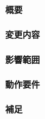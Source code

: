 <!-- あくまでテンプレートなので必ずしもすべての項目を埋めなくてよい...が、全て書いてくれるとより良い。 -->

# 概要
<!-- 変更の目的 もしくは 関連する Issue 番号(Close#{番号} もここに記載) -->

# 変更内容
<!-- ビューの変更がある場合はスクショによる比較などがあるとわかりやすい -->

# 影響範囲
<!-- この関数を変更したのでこの機能にも影響がある、など -->

# 動作要件
<!-- 動作に必要な 環境変数 / 依存関係 / DBの更新 など -->

# 補足
<!-- レビューをする際に見てほしい点、ローカル環境で試す際の注意点、など -->
